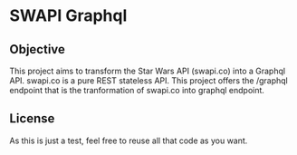 # SWAPI Graphql

## Objective

This project aims to transform the Star Wars API (swapi.co) into a Graphql API. swapi.co is a pure REST stateless API. This project offers the /graphql endpoint that is the tranformation of swapi.co into graphql endpoint. 

## License

As this is just a test, feel free to reuse all that code as you want.

